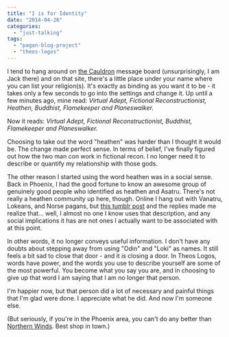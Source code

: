 ```yaml
---
title: "I is for Identity"
date: "2014-04-26"
categories: 
  - "just-talking"
tags: 
  - "pagan-blog-project"
  - "theos-logos"
---
```


I tend to hang around on [the Cauldron](http://www.ecauldron.com/forum/forum.php) message board (unsurprisingly, I am Jack there) and on that site, there's a little place under your name where you can list your religion(s). It's exactly as binding as you want it to be - it takes only a few seconds to go into the settings and change it. Up until a few minutes ago, mine read: _Virtual Adept, Fictional Reconstructionist, Heathen, Buddhist, Flamekeeper and Planeswalker._ 

Now it reads: _Virtual Adept, Fictional Reconstructionist, Buddhist, Flamekeeper and Planeswalker._ 

Choosing to take out the word "heathen" was harder than I thought it would be. The change made perfect sense. In terms of belief, I've finally figured out how the two man con work in fictional recon. I no longer need it to describe or quantify my relationship with those gods.

The other reason I started using the word heathen was in a social sense. Back in Phoenix, I had the good fortune to know an awesome group of genuinely good people who identified as heathen and Asatru. There's not really a heathen community up here, though. Online I hang out with Vanatru, Lokeans, and Norse pagans, but [this tumblr post](http://answersfromvanaheim.tumblr.com/post/83669712753/for-the-record-i-identify-as-vanatru-vanic) and the replies made me realize that... well, I almost no one I know uses that description, and any social implications it has are not ones I actually want to be associated with at this point.

In other words, it no longer conveys useful information. I don't have any doubts about stepping away from using "Odin" and "Loki" as names. It still feels a bit sad to close that door - and it _is_ closing a door. In Theos Logos, words have power, and the words you use to describe yourself are some of the most powerful. You become what you say you are, and in choosing to give up that word I am saying that I am no longer that person.

I'm happier now, but that person did a lot of necessary and painful things that I'm glad were done. I appreciate what he did. And now I'm someone else.

(But seriously, if you're in the Phoenix area, you can't do any better than [Northern Winds](https://www.facebook.com/thenorthernwinds). Best shop in town.)
